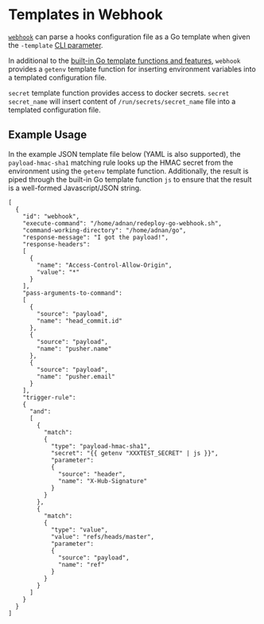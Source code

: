 # Templates in Webhook

[`webhook`][w] can parse a hooks configuration file as a Go template when given the `-template` [CLI parameter](Webhook-Parameters.md).

In additional to the [built-in Go template functions and features][tt], `webhook` provides a `getenv` template function for inserting environment variables into a templated configuration file.

`secret` template function provides access to docker secrets. `secret secret_name` will insert content of `/run/secrets/secret_name` file into a templated configuration file.

## Example Usage

In the example JSON template file below (YAML is also supported), the `payload-hmac-sha1` matching rule looks up the HMAC secret from the environment using the `getenv` template function.
Additionally, the result is piped through the built-in Go template function `js` to ensure that the result is a well-formed Javascript/JSON string.

```
[
  {
    "id": "webhook",
    "execute-command": "/home/adnan/redeploy-go-webhook.sh",
    "command-working-directory": "/home/adnan/go",
    "response-message": "I got the payload!",
    "response-headers":
    [
      {
        "name": "Access-Control-Allow-Origin",
        "value": "*"
      }
    ],
    "pass-arguments-to-command":
    [
      {
        "source": "payload",
        "name": "head_commit.id"
      },
      {
        "source": "payload",
        "name": "pusher.name"
      },
      {
        "source": "payload",
        "name": "pusher.email"
      }
    ],
    "trigger-rule":
    {
      "and":
      [
        {
          "match":
          {
            "type": "payload-hmac-sha1",
            "secret": "{{ getenv "XXXTEST_SECRET" | js }}",
            "parameter":
            {
              "source": "header",
              "name": "X-Hub-Signature"
            }
          }
        },
        {
          "match":
          {
            "type": "value",
            "value": "refs/heads/master",
            "parameter":
            {
              "source": "payload",
              "name": "ref"
            }
          }
        }
      ]
    }
  }
]

```

[w]: https://github.com/adnanh/webhook
[tt]: https://golang.org/pkg/text/template/
